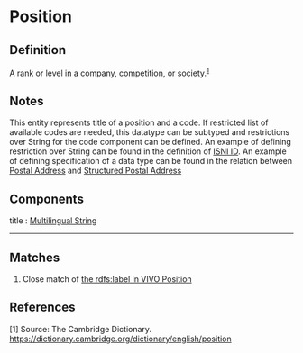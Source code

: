 # Position

## Definition
A rank or level in a company, competition, or society.<sup>[1](#fn1)</sup>

## Notes
This entity represents title of a position and a code. If restricted list of available codes are needed, this datatype 
can be subtyped and restrictions over String for the code component can be defined. An example of defining restriction over 
String can be found in the definition of [ISNI ID](../datatypes/ISNI_ID.md). An example of defining specification of a 
data type can be found in the relation between [Postal Address](../datatypes/Postal_Address.md) and
[Structured Postal Address](../datatypes/Structured_Postal_Address.md) 

## Components

title : [Multilingual String](../datatypes/Multilingual_String.md)

---
## Matches
1. Close match of [the rdfs:label in VIVO Position](https://wiki.lyrasis.org/display/VIVODOC115x/Person+Model)

## References
<a name="fn1">\[1\]</a> Source: The Cambridge Dictionary. https://dictionary.cambridge.org/dictionary/english/position
